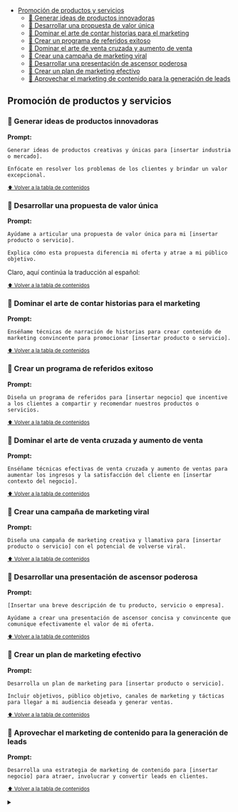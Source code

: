 - [Promoción de productos y servicios](#promoción-de-productos-y-servicios)
  - [📣 Generar ideas de productos innovadoras](#-generar-ideas-de-productos-innovadoras)
  - [📣 Desarrollar una propuesta de valor única](#-desarrollar-una-propuesta-de-valor-única)
  - [📣 Dominar el arte de contar historias para el marketing](#-dominar-el-arte-de-contar-historias-para-el-marketing)
  - [📣 Crear un programa de referidos exitoso](#-crear-un-programa-de-referidos-exitoso)
  - [📣 Dominar el arte de venta cruzada y aumento de venta](#-dominar-el-arte-de-venta-cruzada-y-aumento-de-venta)
  - [📣 Crear una campaña de marketing viral](#-crear-una-campaña-de-marketing-viral)
  - [📣 Desarrollar una presentación de ascensor poderosa](#-desarrollar-una-presentación-de-ascensor-poderosa)
  - [📣 Crear un plan de marketing efectivo](#-crear-un-plan-de-marketing-efectivo)
  - [📣 Aprovechar el marketing de contenido para la generación de leads](#-aprovechar-el-marketing-de-contenido-para-la-generación-de-leads)

## Promoción de productos y servicios

### 📣 Generar ideas de productos innovadoras

**Prompt:**

```
Generar ideas de productos creativas y únicas para [insertar industria o mercado].

Enfócate en resolver los problemas de los clientes y brindar un valor excepcional.
```

<sup>[⬆️ Volver a la tabla de contenidos](#tabla-de-contenidos)</sup>

### 📣 Desarrollar una propuesta de valor única

**Prompt:**

```
Ayúdame a articular una propuesta de valor única para mi [insertar producto o servicio].

Explica cómo esta propuesta diferencia mi oferta y atrae a mi público objetivo.
```

Claro, aquí continúa la traducción al español:

<sup>[⬆️ Volver a la tabla de contenidos](#tabla-de-contenidos)</sup>

### 📣 Dominar el arte de contar historias para el marketing

**Prompt:**

```
Enséñame técnicas de narración de historias para crear contenido de marketing convincente para promocionar [insertar producto o servicio].
```

<sup>[⬆️ Volver a la tabla de contenidos](#tabla-de-contenidos)</sup>

### 📣 Crear un programa de referidos exitoso

**Prompt:**

```
Diseña un programa de referidos para [insertar negocio] que incentive a los clientes a compartir y recomendar nuestros productos o servicios.
```

<sup>[⬆️ Volver a la tabla de contenidos](#tabla-de-contenidos)</sup>

### 📣 Dominar el arte de venta cruzada y aumento de venta

**Prompt:**

```
Enséñame técnicas efectivas de venta cruzada y aumento de ventas para aumentar los ingresos y la satisfacción del cliente en [insertar contexto del negocio].
```

<sup>[⬆️ Volver a la tabla de contenidos](#tabla-de-contenidos)</sup>

### 📣 Crear una campaña de marketing viral

**Prompt:**

```
Diseña una campaña de marketing creativa y llamativa para [insertar producto o servicio] con el potencial de volverse viral.
```

<sup>[⬆️ Volver a la tabla de contenidos](#tabla-de-contenidos)</sup>

### 📣 Desarrollar una presentación de ascensor poderosa

**Prompt:**

```
[Insertar una breve descripción de tu producto, servicio o empresa].

Ayúdame a crear una presentación de ascensor concisa y convincente que comunique efectivamente el valor de mi oferta.
```

<sup>[⬆️ Volver a la tabla de contenidos](#tabla-de-contenidos)</sup>

### 📣 Crear un plan de marketing efectivo

**Prompt:**

```
Desarrolla un plan de marketing para [insertar producto o servicio].

Incluir objetivos, público objetivo, canales de marketing y tácticas para llegar a mi audiencia deseada y generar ventas.
```

<sup>[⬆️ Volver a la tabla de contenidos](#tabla-de-contenidos)</sup>

### 📣 Aprovechar el marketing de contenido para la generación de leads

**Prompt:**

```
Desarrolla una estrategia de marketing de contenido para [insertar negocio] para atraer, involucrar y convertir leads en clientes.
```

<sup>[⬆️ Volver a la tabla de contenidos](#tabla-de-contenidos)</sup>

<details>

<summary>


